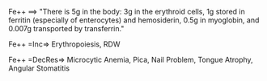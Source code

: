 Fe++ ==> "There is 5g in the body: 3g in the erythroid cells, 1g stored in ferritin (especially of enterocytes) and hemosiderin, 0.5g in myoglobin, and 0.007g transported by transferrin."

Fe++ =Inc=> Erythropoiesis, RDW

Fe++ =DecRes=> Microcytic Anemia, Pica, Nail Problem, Tongue Atrophy, Angular Stomatitis
